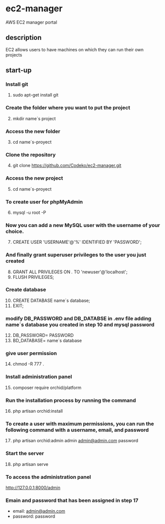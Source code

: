 # ec2-manager
AWS EC2 manager portal

## description
EC2 allows users to have machines on which they can run their own projects

## start-up
### Install git
1. sudo apt-get install git
### Create the folder where you want to put the project
2. mkdir name´s project
### Access the new folder 
3. cd name´s-proyect
### Clone the repository
4. git clone https://github.com/Codeko/ec2-manager.git
### Access the new project 
5. cd name´s-proyect
### To create user for phpMyAdmin
6. mysql -u root -P
### Now you can add a new MySQL user with the username of your choice.
7. CREATE USER 'USERNAME'@'%' IDENTIFIED BY 'PASSWORD';
### And finally grant superuser privileges to the user you just created
8. GRANT ALL PRIVILEGES ON *.* TO 'newuser'@'localhost';
9. FLUSH PRIVILEGES;
### Create database
10. CREATE DATABASE name´s database;
11. EXIT; 
### modify DB_PASSWORD and DB_DATABSE in .env file adding name´s database you created in step 10 and mysql password
12. DB_PASSWORD= PASSWORD
13. BD_DATABASE= name´s database
### give user permission
14. chmod -R 777 .
### Install administration panel
15. composer require orchid/platform
### Run the installation process by running the command
16. php artisan orchid:install
### To create a user with maximum permissions, you can run the following command with a username, email, and password
17. php artisan orchid:admin admin admin@admin.com password
### Start the server
18. php artisan serve

### To access the administration panel
http://127.0.0.1:8000/admin
### Emain and password that has been assigned in step 17
- email: admin@admin.com
- password: password
